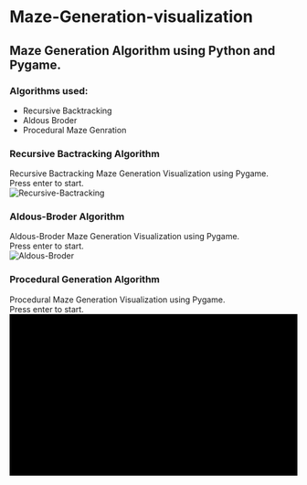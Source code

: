 # Maze-Generation-visualization

## Maze Generation Algorithm using Python and Pygame.
### Algorithms used:
- Recursive Backtracking
- Aldous Broder
- Procedural Maze Genration

### Recursive Bactracking Algorithm
Recursive Bactracking Maze Generation Visualization using Pygame.<br>
Press enter to start.<br>
![Recursive-Bactracking](https://github.com/naschwin/maze-generation/blob/master/Images/recursion.gif)
<br>

### Aldous-Broder Algorithm
Aldous-Broder Maze Generation Visualization using Pygame.<br>
Press enter to start.<br>
![Aldous-Broder](https://github.com/naschwin/maze-generation/blob/master/Images/aldous.gif)
<br>

### Procedural Generation Algorithm
Procedural Maze Generation Visualization using Pygame.<br>
Press enter to start.<br>
![Procedural-Generation](https://github.com/naschwin/maze-generation/blob/master/Images/procedural.gif)
